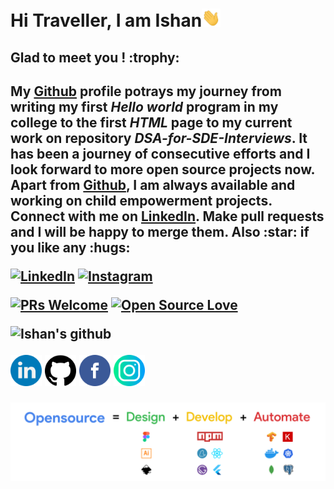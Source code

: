 <h1>Hi Traveller, I am Ishan</a><img src="https://raw.githubusercontent.com/ABSphreak/ABSphreak/master/gifs/Hi.gif" width="30px"></h1>
<h2><b>Glad to meet you !</b> :trophy:  <h2> 
<p>My <a href="https://github.com/Ishan-sinha/"><b>Github</b></a> profile potrays my journey from writing my first <b><i>Hello world</i><b> program in my college to the first <b><i>HTML</i></b> page to my current work on repository <b><i>DSA-for-SDE-Interviews</i></b>. It has been a journey of consecutive efforts and I look forward to more <b>open source</b> projects now. Apart from <a href="https://github.com/Ishan-sinha/">Github</a>, I am always available and working on child empowerment projects. Connect with me on <a href="https://www.linkedin.com/in/sinha-ishan/"><b>LinkedIn</b></a>. Make pull requests and I will be happy to merge them. Also :star: if you like any :hugs: <br></p>


[![LinkedIn](https://img.shields.io/static/v1.svg?label=Connect&message=@sinha-ishan&color=grey&logo=linkedin&labelColor=blue&style=social)](https://www.linkedin.com/in/sinha-ishan/)
[![Instagram](https://img.shields.io/badge/Instagram-follow-blue.svg?logo=instagram&logoColor=white)](https://www.instagram.com/ishhsinha/)

[![PRs Welcome](https://img.shields.io/badge/PRs-welcome-brightgreen.svg?style=flat&logo=github)](https://github.com/Ishan-sinha/) 
[![Open Source Love](https://badges.frapsoft.com/os/v2/open-source.svg?v=103)](https://github.com/Ishan-sinha/)

![Ishan's github](https://github-readme-stats.vercel.app/api?username=Ishan-sinha&show_icons=true&hide_border=true)

<a href="https://www.linkedin.com/in/sinha-ishan"><img src="https://github.com/Ishan-sinha/Ishan-sinha/blob/master/logos/linkedin.png" width="50" /></a>
<a href="https://github.com/Ishan-sinha"><img src="https://github.com/Ishan-sinha/Ishan-sinha/blob/master/logos/github-logo.png" width="50" /></a>
<a href="https://www.facebook.com/ishan.kumar.16/"><img src="https://github.com/Ishan-sinha/Ishan-sinha/blob/master/logos/facebook.png" width="50" /></a>
<a href="https://www.instagram.com/ishhsinha"><img src="https://github.com/Ishan-sinha/Ishan-sinha/blob/master/logos/instagram.png" width="50" /></a>

<img src="https://github.com/Ishan-sinha/Ishan-sinha/blob/master/linkedin_banner.png"/>
